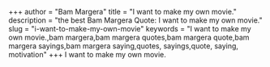 +++
author = "Bam Margera"
title = "I want to make my own movie."
description = "the best Bam Margera Quote: I want to make my own movie."
slug = "i-want-to-make-my-own-movie"
keywords = "I want to make my own movie.,bam margera,bam margera quotes,bam margera quote,bam margera sayings,bam margera saying,quotes, sayings,quote, saying, motivation"
+++
I want to make my own movie.

